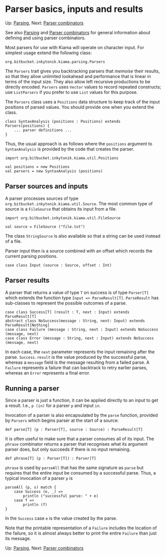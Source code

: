# Parser basics, inputs and results

Up: [Parsing](Parsing.md), Next: [Parser combinators](ParserCombs.md)

See also [Parsing](Parsing.md) and [Parser combinators](ParserCombs.md) for general information about defining
and using parser combinators.

Most parsers for use with Kiama will operate on character input.
For simplest usage extend the following class:

```
org.bitbucket.inkytonik.kiama.parsing.Parsers
```

The `Parsers` trait gives you backtracking parsers that
_memoise_ their results, so that they allow unlimited lookahead
and performance that is linear in terms of the input size.  They
also allow left recursive productions to be directly encoded.
`Parsers` uses `Vector` values to record repeated constructs;
use `ListParsers` if you prefer to use `List` values for this
purpose.

The `Parsers` class uses a `Positions` data structure to keep
track of the input positions of parsed values. You should
provide one when you extend the class.

```
class SyntaxAnalysis (positions : Positions) extends Parsers(positions) {
    ... parser definitions ...
}
```

Thus, the usual approach is as follows where the `positions` argument to `SyntaxAnalysis` is provided by the code that creates the parser.

```
import org.bitbucket.inkytonik.kiama.util.Positions

val positions = new Positions
val parsers = new SyntaxAnalysis (positions)
```

## Parser sources and inputs

A parser processes sources of type `org.bitbucket.inkytonik.kiama.util.Source`.
The most common type of source is a `FileSource` that obtains its input from a file.

```
import org.bitbucket.inkytonik.kiama.util.FileSource

val source = FileSource ("file.txt")
```

The class `StringSource` is also available so that a string can be used instead of a file.

Parser input then is a source combined with an offset which records the current parsing positions.

```
case class Input (source : Source, offset : Int)
```

## Parser results

A parser that returns a value of type `T` on success is of type `Parser[T]`
which extends the function type `Input => ParseResult[T]`.
`ParseResult` has sub-classes to represent the possible outcomes of
a parse.

```
case class Success[T] (result : T, next : Input) extends ParseResult[T]
abstract class NoSuccess(message : String, next: Input) extends ParseResult[Nothing]
case class Failure (message : String, next : Input) extends NoSuccess (message, next)
case class Error (message : String, next : Input) extends NoSuccess (message, next)
```

In each case, the `next` parameter represents the input remaining after
the parse. `Success.result` is the value produced by the successful
parse, whereas a `message` field is the message resulting from a failed
parse.  A `Failure` represents a failure that can backtrack to retry
earlier parses, whereas an `Error` represents a final error.

## Running a parser

Since a parser is just a function, it can be applied directly to an
input to get a result. I.e., `p (in)` for a parser `p` and input `in`.

Invocation of a parser is also encapsulated by the `parse` function,
provided by `Parsers` which begins parser at the start of a source:

```
def parse[T] (p : Parser[T], source : Source) : ParseResult[T]
```

It is often useful to make sure that a parser consumes all of its
input. The `phrase` combinator returns a parser that recognises what
its argument parser does, but only succeeds if there is no input
remaining.

```
def phrase[T] (p : Parser[T]) : Parser[T]
```

`phrase` is used by `parseAll` that has the same
signature as `parse` but requires that the entire input be consumed
by a successful parse. Thus, a typical invocation of a parser `p` is

```
parseAll (p, s) match {
    case Success (e, _) =>
        println ("successful parse: " + e)
    case f =>
        println (f)
}
```

In the `Success` case `e` is the value created by the parse.

Note that the printable representation of a `Failure` includes the
location of the failure, so it is almost always better to print the
entire `Failure` than just its message.

Up: [Parsing](Parsing.md), Next: [Parser combinators](ParserCombs.md)
